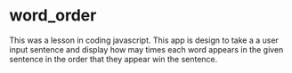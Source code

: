 # word_order

This was a lesson in coding javascript.  This app is design to take a a user input sentence and display how may times each word appears in the given sentence in the order that they appear win the sentence.
